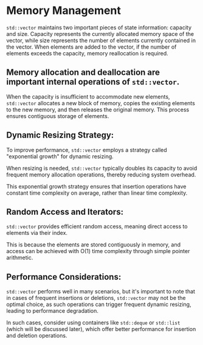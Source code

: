 # Memory Management

`std::vector` maintains two important pieces of state information: capacity and size. Capacity represents the currently allocated memory space of the vector, while size represents the number of elements currently contained in the vector. When elements are added to the vector, if the number of elements exceeds the capacity, memory reallocation is required.

## Memory allocation and deallocation are important internal operations of `std::vector`.

When the capacity is insufficient to accommodate new elements, `std::vector` allocates a new block of memory, copies the existing elements to the new memory, and then releases the original memory. This process ensures contiguous storage of elements.

## Dynamic Resizing Strategy:

To improve performance, `std::vector` employs a strategy called "exponential growth" for dynamic resizing. 

When resizing is needed, `std::vector` typically doubles its capacity to avoid frequent memory allocation operations, thereby reducing system overhead. 

This exponential growth strategy ensures that insertion operations have constant time complexity on average, rather than linear time complexity.

## Random Access and Iterators:

`std::vector` provides efficient random access, meaning direct access to elements via their index. 

This is because the elements are stored contiguously in memory, and access can be achieved with O(1) time complexity through simple pointer arithmetic.

## Performance Considerations:

`std::vector` performs well in many scenarios, but it's important to note that in cases of frequent insertions or deletions, `std::vector` may not be the optimal choice, as such operations can trigger frequent dynamic resizing, leading to performance degradation. 

In such cases, consider using containers like `std::deque` or `std::list` (which will be discussed later), which offer better performance for insertion and deletion operations.